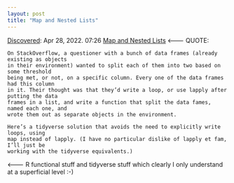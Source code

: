 ```yaml
---
layout: post
title: "Map and Nested Lists"
---
```

[Discovered](http://rolandtanglao.com/2020/07/29/p1-blogthis-checkvist-list-links-to-blog/): Apr 28, 2022. 07:26 [Map and Nested Lists](https://kieranhealy.org/blog/archives/2022/04/27/map-and-nested-lists/) <--- QUOTE:
```
On StackOverflow, a questioner with a bunch of data frames (already existing as objects 
in their environment) wanted to split each of them into two based on some threshold 
being met, or not, on a specific column. Every one of the data frames had this column 
in it. Their thought was that they’d write a loop, or use lapply after putting the data 
frames in a list, and write a function that split the data fames, named each one, and 
wrote them out as separate objects in the environment.

Here’s a tidyverse solution that avoids the need to explicitly write loops, using 
map instead of lapply. (I have no particular dislike of lapply et fam, I’ll just be 
working with the tidyverse equivalents.)
```
<---  R functional stuff and  tidyverse stuff which clearly I only understand at a superficial level :-)
